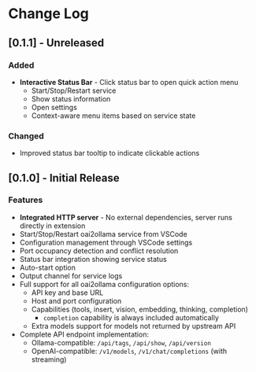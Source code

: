 # Change Log

## [0.1.1] - Unreleased

### Added
- **Interactive Status Bar** - Click status bar to open quick action menu
  - Start/Stop/Restart service
  - Show status information
  - Open settings
  - Context-aware menu items based on service state

### Changed
- Improved status bar tooltip to indicate clickable actions

## [0.1.0] - Initial Release

### Features

- **Integrated HTTP server** - No external dependencies, server runs directly in extension
- Start/Stop/Restart oai2ollama service from VSCode
- Configuration management through VSCode settings
- Port occupancy detection and conflict resolution
- Status bar integration showing service status
- Auto-start option
- Output channel for service logs
- Full support for all oai2ollama configuration options:
  - API key and base URL
  - Host and port configuration
  - Capabilities (tools, insert, vision, embedding, thinking, completion)
    - `completion` capability is always included automatically
  - Extra models support for models not returned by upstream API
- Complete API endpoint implementation:
  - Ollama-compatible: `/api/tags`, `/api/show`, `/api/version`
  - OpenAI-compatible: `/v1/models`, `/v1/chat/completions` (with streaming)
